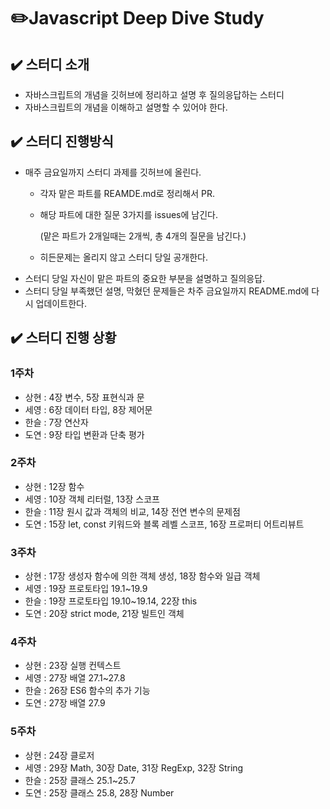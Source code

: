 # ✏️Javascript Deep Dive Study

## ✔️ 스터디 소개

- 자바스크립트의 개념을 깃허브에 정리하고 설명 후 질의응답하는 스터디
- 자바스크립트의 개념을 이해하고 설명할 수 있어야 한다.

## ✔️ 스터디 진행방식

- 매주 금요일까지 스터디 과제를 깃허브에 올린다.
  - 각자 맡은 파트를 REAMDE.md로 정리해서 PR.
  - 해당 파트에 대한 질문 3가지를 issues에 남긴다.

    (맡은 파트가 2개일때는 2개씩, 총 4개의 질문을 남긴다.)

  - 히든문제는 올리지 않고 스터디 당일 공개한다.
- 스터디 당일 자신이 맡은 파트의 중요한 부분을 설명하고 질의응답.
- 스터디 당일 부족했던 설명, 막혔던 문제들은 차주 금요일까지 README.md에 다시 업데이트한다.

## ✔️ 스터디 진행 상황

### 1주차

- 상현 : 4장 변수, 5장 표현식과 문
- 세영 : 6장 데이터 타입, 8장 제어문
- 한슬 : 7장 연산자
- 도연 : 9장 타입 변환과 단축 평가

### 2주차

- 상현 : 12장 함수
- 세영 : 10장 객체 리터럴, 13장 스코프
- 한슬 : 11장 원시 값과 객체의 비교, 14장 전연 변수의 문제점
- 도연 : 15장 let, const 키워드와 블록 레벨 스코프, 16장 프로퍼티 어트리뷰트

### 3주차

- 상현 : 17장 생성자 함수에 의한 객체 생성, 18장 함수와 일급 객체
- 세영 : 19장 프로토타입 19.1~19.9
- 한슬 : 19장 프로토타입 19.10~19.14, 22장 this
- 도연 : 20장 strict mode, 21장 빌트인 객체

### 4주차

- 상현 : 23장 실행 컨텍스트
- 세영 : 27장 배열 27.1~27.8
- 한슬 : 26장 ES6 함수의 추가 기능
- 도연 : 27장 배열 27.9

### 5주차

- 상현 : 24장 클로저
- 세영 : 29장 Math, 30장 Date, 31장 RegExp, 32장 String
- 한슬 : 25장 클래스 25.1~25.7
- 도연 : 25장 클래스 25.8, 28장 Number
